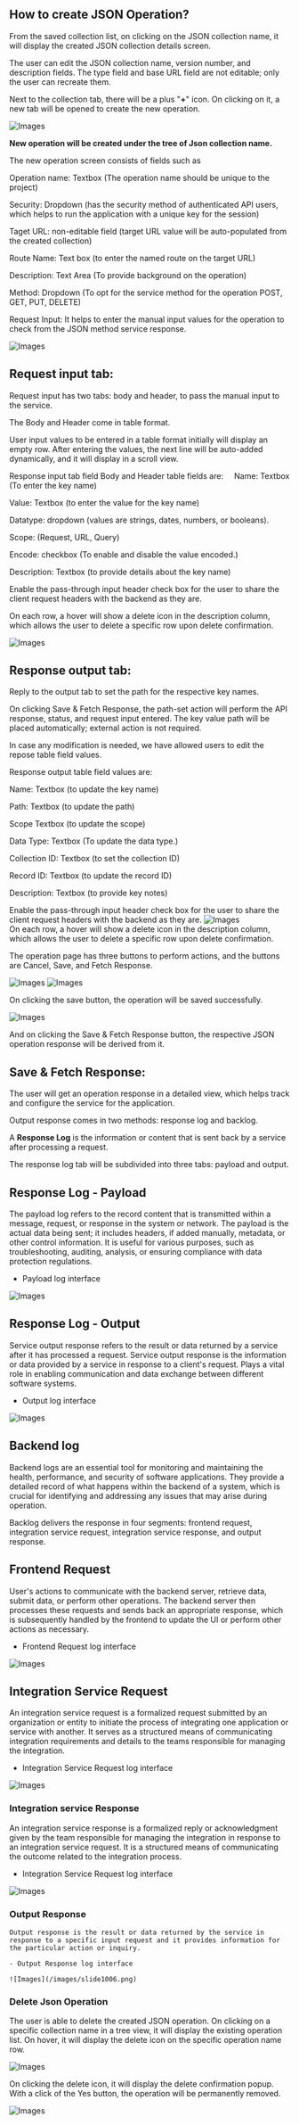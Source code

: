 ## How to create JSON Operation?

From the saved collection list, on clicking on the JSON collection name, it will display the created JSON collection details screen.

The user can edit the JSON collection name, version number, and description fields. The type field and base URL field are not editable; only the user can recreate them.

Next to the collection tab, there will be a plus "**+**" icon. On clicking on it, a new tab will be opened to create the new operation. 



![Images](/images/slide600.png)




**New operation will be created under the  tree of Json collection name.**

The new operation screen consists of fields such as

Operation name: Textbox (The operation name should be unique to the project)

Security: Dropdown (has the security method of authenticated API users, which helps to run the application with a unique key for the session)

Taget URL: non-editable field (target URL value will be auto-populated from the created collection)

Route Name: Text box (to enter the named route on the target URL)

Description: Text Area (To provide background on the operation)

Method: Dropdown (To opt for the service method for the operation POST, GET, PUT, DELETE)

Request Input: It helps to enter the manual input values for the operation to check from the JSON method service response.

![Images](/images/2001.png) 
 
  
  ## Request input tab:
  
 Request input has two tabs: body and header, to pass the manual input to the service.

The Body and Header come in table format.

User input values to be entered in a table format initially will display an empty row. After entering the values, the next line will be auto-added dynamically, and it will display in a scroll view.


Response input tab field Body and Header table fields are:
   
Name: Textbox (To enter the key name)

Value: Textbox (to enter the value for the key name)

Datatype: dropdown (values are strings, dates, numbers, or booleans).

Scope: (Request, URL, Query)

Encode: checkbox (To enable and disable the value encoded.)

Description: Textbox (to provide details about the key name)

Enable the pass-through input header check box for the user to share the client request headers with the backend as they are.
  
On each row, a hover will show a delete icon in the description column, which allows the user to delete a specific row upon delete confirmation. 

![Images](/images/2000.png) 




  ## Response output tab:

Reply to the output tab to set the path for the respective key names.

On clicking Save & Fetch Response, the path-set action will perform the API response, status, and request input entered. The key value path will be placed automatically; external action is not required.

In case any modification is needed, we have allowed users to edit the repose table field values.

Response output table field values are:

Name: Textbox (to update the key name)

Path: Textbox (to update the path)

Scope Textbox (to update the scope)

Data Type: Textbox (To update the data type.)

Collection ID: Textbox (to set the collection ID)

Record ID: Textbox (to update the record ID)

Description: Textbox (to provide key notes)

Enable the pass-through input header check box for the user to share the client request headers with the backend as they are.
![Images](/images/slide1010.png)  
On each row, a hover will show a delete icon in the description column, which allows the user to delete a specific row upon delete confirmation.

The operation page has three buttons to perform actions, and the buttons are Cancel, Save, and Fetch Response.

![Images](/images/slide1000.png)
![Images](/images/slide1001.png)


On clicking the save button, the operation will be saved successfully.

![Images](/images/slide703.png)

And on clicking the Save & Fetch Response button, the respective JSON operation response will be derived from it. 

## Save & Fetch Response:

The user will get an operation response in a detailed view, which helps track and configure the service for the application.

Output response comes in two methods: response log and backlog.

A **Response Log** is the information or content that is sent back by a service after processing a request.

The response log tab will be subdivided into three tabs: payload and output.


## Response Log - Payload

 The payload log refers to the record content that is transmitted within a message, request, or response in the system or network. The payload is the actual data being sent; it includes headers, if added manually, metadata, or other control information. It is useful for various purposes, such as troubleshooting, auditing, analysis, or ensuring compliance with data protection regulations.

- Payload log interface

![Images](/images/slide1002.png)

## Response Log - Output

Service output response refers to the result or data returned by a service after it has processed a request. Service output response is the information or data provided by a service in response to a client's request. Plays a vital role in enabling communication and data exchange between different software systems.

- Output log interface

![Images](/images/slide1003.png)

  
   
## Backend log

Backend logs are an essential tool for monitoring and maintaining the health, performance, and security of software applications. They provide a detailed record of what happens within the backend of a system, which is crucial for identifying and addressing any issues that may arise during operation.

Backlog delivers the response in four segments: frontend request, integration service request, integration service response, and output response.

## Frontend Request

User's actions to communicate with the backend server, retrieve data, submit data, or perform other operations. The backend server then processes these requests and sends back an appropriate response, which is subsequently handled by the frontend to update the UI or perform other actions as necessary.

- Frontend Request log interface

![Images](/images/slide1004.png)

## Integration Service Request

An integration service request is a formalized request submitted by an organization or entity to initiate the process of integrating one application or service with another. It serves as a structured means of communicating integration requirements and details to the teams responsible for managing the integration.

- Integration Service Request log interface

![Images](/images/slide1005.png)


   ### Integration service Response

   An integration service response is a formalized reply or acknowledgment given by the team responsible for managing the integration in response to an integration service request. It is a structured means of communicating the outcome related to the integration process.

   - Integration Service Request log interface

![Images](/images/slide1005.png)


   ### Output Response

    Output response is the result or data returned by the service in response to a specific input request and it provides information for the particular action or inquiry.

    - Output Response log interface

    ![Images](/images/slide1006.png)

 ### Delete Json Operation

The user is able to delete the created JSON operation. On clicking on a specific collection name in a tree view, it will display the existing operation list. On hover, it will display the delete icon on the specific operation name row.   

![Images](/images/2002.png) 

 On clicking the delete icon, it will display the delete confirmation popup. With a click of the Yes button, the operation will be permanently removed.

![Images](/images/2003.png) 

